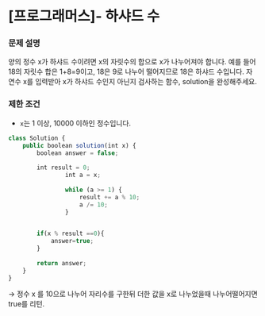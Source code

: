 # [프로그래머스]- 하샤드 수

### **문제 설명**

양의 정수 x가 하샤드 수이려면 x의 자릿수의 합으로 x가 나누어져야 합니다. 예를 들어 18의 자릿수 합은 1+8=9이고, 18은 9로 나누어 떨어지므로 18은 하샤드 수입니다. 자연수 x를 입력받아 x가 하샤드 수인지 아닌지 검사하는 함수, solution을 완성해주세요.

### 제한 조건

- `x`는 1 이상, 10000 이하인 정수입니다.

```jsx
class Solution {
    public boolean solution(int x) {
        boolean answer = false;
        
       	int result = 0;
				int a = x;
      
				while (a >= 1) {
					result += a % 10;
					a /= 10;
				}

        
        if(x % result ==0){
            answer=true; 
        }
        
        return answer;
    }
}
```

→ 정수 x 를 10으로 나누어 자리수를 구한뒤 더한 값을 x로 나누었을때 나누어떨어지면 true를 리턴.